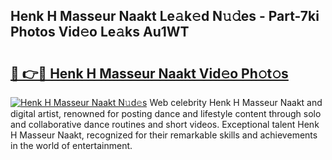 ## Henk H Masseur Naakt Le𝚊k𝚎d N𝚞𝚍es - Part-7ki Photos Vid𝚎o Le𝚊ks Au1WT

# <h2><a href="http://fb51ire.evod.top/?m=Henk+H+Masseur+Naakt">🔗 👉🔴 Henk H Masseur Naakt Vid𝚎o Ph𝚘t𝚘s</a></h2>

[![Henk H Masseur Naakt N𝚞d𝚎s](https://i.imgur.com/8V9OHl7.gif)](http://fb51ire.evod.top/?m=Henk+H+Masseur+Naakt)
Web celebrity Henk H Masseur Naakt and digital artist, renowned for posting dance and lifestyle content through solo and collaborative dance routines and short videos. Exceptional talent Henk H Masseur Naakt, recognized for their remarkable skills and achievements in the world of entertainment. 
